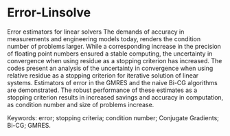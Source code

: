 # Error-Linsolve
Error estimators for linear solvers
The demands of accuracy in measurements and engineering models today, renders the condition number of problems larger. While a corresponding increase in the precision of floating point numbers ensured a stable computing, the uncertainty in convergence when using residue as a stopping criterion has increased. The codes present an analysis of the uncertainty in convergence when using relative residue as a stopping criterion for iterative solution of linear systems. Estimators of error in the GMRES and the naive Bi-CG algorithms are demonstrated. The robust performance of these estimates as a stopping criterion results in increased savings and accuracy in computation, as condition number and size of problems increase.

Keywords: error; stopping criteria; condition number; Conjugate Gradients; Bi-CG;
GMRES.
